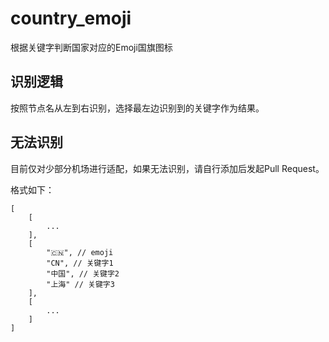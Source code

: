 # country_emoji
根据关键字判断国家对应的Emoji国旗图标

## 识别逻辑
按照节点名从左到右识别，选择最左边识别到的关键字作为结果。

## 无法识别
目前仅对少部分机场进行适配，如果无法识别，请自行添加后发起Pull Request。

格式如下：
```
[
    [
        ...
    ],
    [
        "🇨🇳", // emoji
        "CN", // 关键字1
        "中国", // 关键字2
        "上海" // 关键字3
    ],
    [
        ...
    ]
]
```